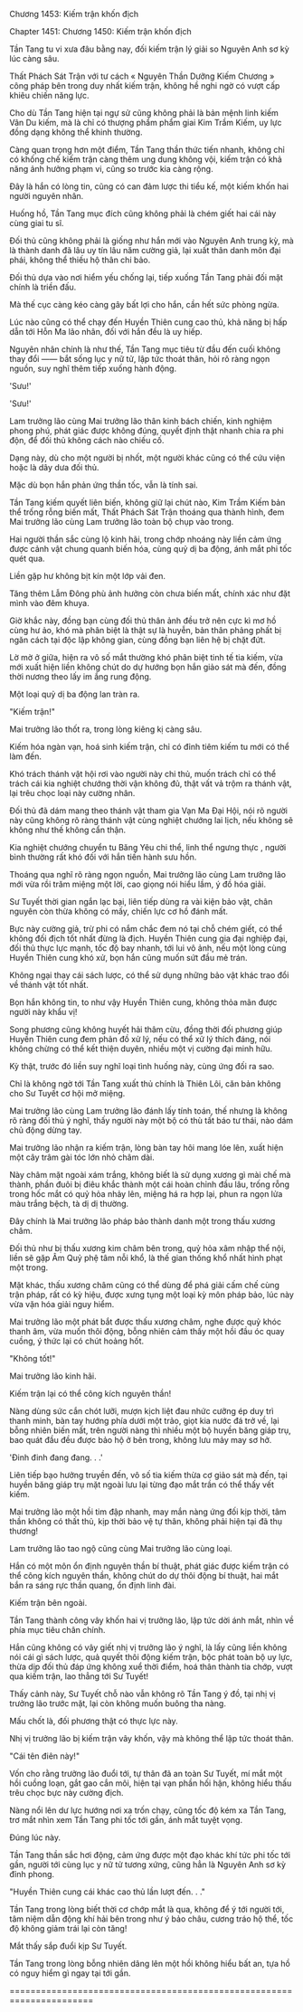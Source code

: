 




Chương 1453: Kiếm trận khốn địch


Chapter 1451: Chương 1450: Kiếm trận khốn địch

Tần Tang tu vi xưa đâu bằng nay, đối kiếm trận lý giải so Nguyên Anh sơ kỳ lúc càng sâu.

Thất Phách Sát Trận với tư cách « Nguyên Thần Dưỡng Kiếm Chương » công pháp bên trong duy nhất kiếm trận, không hề nghi ngờ có vượt cấp khiêu chiến năng lực.

Cho dù Tần Tang hiện tại ngự sử cũng không phải là bản mệnh linh kiếm Vân Du kiếm, mà là chỉ có thượng phẩm phẩm giai Kim Trầm Kiếm, uy lực đồng dạng không thể khinh thường.

Càng quan trọng hơn một điểm, Tần Tang thần thức tiến nhanh, không chỉ có khống chế kiếm trận càng thêm ung dung không vội, kiếm trận có khả năng ảnh hưởng phạm vi, cũng so trước kia càng rộng.

Đây là hắn có lòng tin, cũng có can đảm lược thi tiểu kế, một kiếm khốn hai người nguyên nhân.

Huống hồ, Tần Tang mục đích cũng không phải là chém giết hai cái này cùng giai tu sĩ.

Đối thủ cũng không phải là giống như hắn mới vào Nguyên Anh trung kỳ, mà là thành danh đã lâu uy tín lâu năm cường giả, lại xuất thân danh môn đại phái, không thể thiếu hộ thân chi bảo.

Đối thủ dựa vào nơi hiểm yếu chống lại, tiếp xuống Tần Tang phải đối mặt chính là triền đấu.

Mà thế cục càng kéo càng gây bất lợi cho hắn, cần hết sức phòng ngừa.

Lúc nào cũng có thể chạy đến Huyền Thiên cung cao thủ, khả năng bị hấp dẫn tới Hỗn Ma lão nhân, đối với hắn đều là uy hiếp.

Nguyên nhân chính là như thế, Tần Tang mục tiêu từ đầu đến cuối không thay đổi —— bắt sống lục y nữ tử, lập tức thoát thân, hỏi rõ ràng ngọn nguồn, suy nghĩ thêm tiếp xuống hành động.

'Sưu!'

'Sưu!'

Lam trưởng lão cùng Mai trưởng lão thân kinh bách chiến, kinh nghiệm phong phú, phát giác được không đúng, quyết định thật nhanh chia ra phi độn, để đối thủ không cách nào chiếu cố.

Dạng này, dù cho một người bị nhốt, một người khác cũng có thể cứu viện hoặc là dây dưa đối thủ.

Mặc dù bọn hắn phản ứng thần tốc, vẫn là tính sai.

Tần Tang kiếm quyết liên biến, không giữ lại chút nào, Kim Trầm Kiếm bản thể trống rỗng biến mất, Thất Phách Sát Trận thoáng qua thành hình, đem Mai trưởng lão cùng Lam trưởng lão toàn bộ chụp vào trong.

Hai người thần sắc cùng lộ kinh hãi, trong chớp nhoáng này liền cảm ứng được cảnh vật chung quanh biến hóa, cùng quỷ dị ba động, ánh mắt phi tốc quét qua.

Liền gặp hư không bịt kín một lớp vải đen.

Tăng thêm Lẫm Đông phù ảnh hưởng còn chưa biến mất, chính xác như đặt mình vào đêm khuya.

Giờ khắc này, đồng bạn cùng đối thủ thân ảnh đều trở nên cực kì mơ hồ cùng hư ảo, khó mà phân biệt là thật sự là huyễn, bản thân phảng phất bị ngăn cách tại độc lập không gian, cùng đồng bạn liên hệ bị chặt đứt.

Lờ mờ ở giữa, hiện ra vô số mắt thường khó phân biệt tinh tế tia kiếm, vừa mới xuất hiện liền không chút do dự hướng bọn hắn giảo sát mà đến, đồng thời nương theo lấy im ắng rung động.

Một loại quỷ dị ba động lan tràn ra.

"Kiếm trận!"

Mai trưởng lão thốt ra, trong lòng kiêng kị càng sâu.

Kiếm hóa ngàn vạn, hoá sinh kiếm trận, chỉ có đỉnh tiêm kiếm tu mới có thể làm đến.

Khó trách thánh vật hội rơi vào người này chi thủ, muốn trách chỉ có thể trách cái kia nghiệt chướng thời vận không đủ, thật vất vả trộm ra thánh vật, lại trêu chọc loại này cường nhân.

Đối thủ đã dám mang theo thánh vật tham gia Vạn Ma Đại Hội, nói rõ người này cũng không rõ ràng thánh vật cùng nghiệt chướng lai lịch, nếu không sẽ không như thế không cẩn thận.

Kia nghiệt chướng chuyển tu Băng Yêu chi thể, linh thể ngưng thực , người bình thường rất khó đối với hắn tiến hành sưu hồn.

Thoáng qua nghĩ rõ ràng ngọn nguồn, Mai trưởng lão cùng Lam trưởng lão mới vừa rồi trăm miệng một lời, cao giọng nói hiểu lầm, ý đồ hóa giải.

Sư Tuyết thời gian ngắn lạc bại, liên tiếp dùng ra vài kiện bảo vật, chân nguyên còn thừa không có mấy, chiến lực cơ hồ đánh mất.

Bực này cường giả, trừ phi có nắm chắc đem nó tại chỗ chém giết, có thể không đối địch tốt nhất đừng là địch. Huyền Thiên cung gia đại nghiệp đại, đối thủ thực lực mạnh, tốc độ bay nhanh, tới lui vô ảnh, nếu một lòng cùng Huyền Thiên cung khó xử, bọn hắn cũng muốn sứt đầu mẻ trán.

Không ngại thay cái sách lược, có thể sử dụng những bảo vật khác trao đổi về thánh vật tốt nhất.

Bọn hắn không tin, to như vậy Huyền Thiên cung, không thỏa mãn được người này khẩu vị!

Song phương cũng không huyết hải thâm cừu, đồng thời đối phương giúp Huyền Thiên cung đem phản đồ xử lý, nếu có thể xử lý thích đáng, nói không chừng có thể kết thiện duyên, nhiều một vị cường đại minh hữu.

Kỳ thật, trước đó liền suy nghĩ loại tình huống này, cùng ứng đối ra sao.

Chỉ là không ngờ tới Tần Tang xuất thủ chính là Thiên Lôi, căn bản không cho Sư Tuyết cơ hội mở miệng.

Mai trưởng lão cùng Lam trưởng lão đánh lấy tính toán, thế nhưng là không rõ ràng đối thủ ý nghĩ, thấy người này một bộ có thù tất báo tư thái, nào dám chủ động dừng tay.

Mai trưởng lão nhận ra kiếm trận, lòng bàn tay hôi mang lóe lên, xuất hiện một cây trâm gài tóc lớn nhỏ châm dài.

Này châm mặt ngoài xám trắng, không biết là sử dụng xương gì mài chế mà thành, phần đuôi bị điêu khắc thành một cái hoàn chỉnh đầu lâu, trống rỗng trong hốc mắt có quỷ hỏa nhảy lên, miệng há ra hợp lại, phun ra ngọn lửa màu trắng bệch, tà dị dị thường.

Đây chính là Mai trưởng lão pháp bảo thành danh một trong thấu xương châm.

Đối thủ như bị thấu xương kim châm bên trong, quỷ hỏa xâm nhập thể nội, liền sẽ gặp Âm Quỷ phệ tâm nỗi khổ, là thế gian thống khổ nhất hình phạt một trong.

Mặt khác, thấu xương châm cũng có thể dùng để phá giải cấm chế cùng trận pháp, rất có kỳ hiệu, được xưng tụng một loại kỳ môn pháp bảo, lúc này vừa vặn hóa giải nguy hiểm.

Mai trưởng lão một phát bắt được thấu xương châm, nghe được quỷ khóc thanh âm, vừa muốn thôi động, bỗng nhiên cảm thấy một hồi đầu óc quay cuồng, ý thức lại có chút hoảng hốt.

"Không tốt!"

Mai trưởng lão kinh hãi.

Kiếm trận lại có thể công kích nguyên thần!

Nàng dùng sức cắn chót lưỡi, mượn kịch liệt đau nhức cưỡng ép duy trì thanh minh, bàn tay hướng phía dưới một trảo, giọt kia nước đá trở về, lại bỗng nhiên biến mất, trên người nàng thì nhiều một bộ huyền băng giáp trụ, bao quát đầu đều được bảo hộ ở bên trong, không lưu mảy may sơ hở.

'Đinh đinh đang đang. . .'

Liên tiếp bạo hưởng truyền đến, vô số tia kiếm thừa cơ giảo sát mà đến, tại huyền băng giáp trụ mặt ngoài lưu lại từng đạo mắt trần có thể thấy vết kiếm.

Mai trưởng lão một hồi tim đập nhanh, may mắn nàng ứng đối kịp thời, tâm thần không có thất thủ, kịp thời bảo vệ tự thân, không phải hiện tại đã thụ thương!

Lam trưởng lão tao ngộ cũng cùng Mai trưởng lão cùng loại.

Hắn có một môn ổn định nguyên thần bí thuật, phát giác được kiếm trận có thể công kích nguyên thần, không chút do dự thôi động bí thuật, hai mắt bắn ra sáng rực thần quang, ổn định linh đài.

Kiếm trận bên ngoài.

Tần Tang thành công vây khốn hai vị trưởng lão, lập tức dời ánh mắt, nhìn về phía mục tiêu chân chính.

Hắn cũng không có vây giết nhị vị trưởng lão ý nghĩ, là lấy cũng liền không nói cái gì sách lược, quả quyết thôi động kiếm trận, bộc phát toàn bộ uy lực, thừa dịp đối thủ đáp ứng không xuể thời điểm, hoá thân thành tia chớp, vượt qua kiếm trận, lao thẳng tới Sư Tuyết!

Thấy cảnh này, Sư Tuyết chỗ nào vẫn không rõ Tần Tang ý đồ, tại nhị vị trưởng lão trước mặt, lại còn không muốn buông tha nàng.

Mấu chốt là, đối phương thật có thực lực này.

Nhị vị trưởng lão bị kiếm trận vây khốn, vậy mà không thể lập tức thoát thân.

"Cái tên điên này!"

Vốn cho rằng trưởng lão đuổi tới, tự thân đã an toàn Sư Tuyết, mí mắt một hồi cuồng loạn, gắt gao cắn môi, hiện tại vạn phần hối hận, không hiểu thấu trêu chọc bực này cường địch.

Nàng nổi lên dư lực hướng nơi xa trốn chạy, cũng tốc độ kém xa Tần Tang, trơ mắt nhìn xem Tần Tang phi tốc tới gần, ánh mắt tuyệt vọng.

Đúng lúc này.

Tần Tang thần sắc hơi động, cảm ứng được một đạo khác khí tức phi tốc tới gần, người tới cùng lục y nữ tử tương xứng, cũng hẳn là Nguyên Anh sơ kỳ đỉnh phong.

"Huyền Thiên cung cái khác cao thủ lần lượt đến. . ."

Tần Tang trong lòng biết thời cơ chớp mắt là qua, không để ý tới người tới, tâm niệm dẫn động khí hải bên trong như ý bảo châu, cương tráo hộ thể, tốc độ không giảm trái lại còn tăng!

Mắt thấy sắp đuổi kịp Sư Tuyết.

Tần Tang trong lòng bỗng nhiên dâng lên một hồi không hiểu bất an, tựa hồ có nguy hiểm gì ngay tại tới gần.

======================================================================




